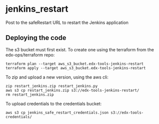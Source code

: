 # jenkins_restart

Post to the safeRestart URL to restart the Jenkins application

## Deploying the code

The s3 bucket must first exist.
To create one using the terraform from the edx-ops/terraform repo:
```
terraform plan --target aws_s3_bucket.edx-tools-jenkins-restart
terraform apply --target aws_s3_bucket.edx-tools-jenkins-restart
```

To zip and upload a new version, using the aws cli:
```
zip restart_jenkins.zip restart_jenkins.py
aws s3 cp restart_jenkins.zip s3://edx-tools-jenkins-restart/
rm restart_jenkins.zip
```

To upload credentials to the credentials bucket:
```
aws s3 cp jenkins_safe_restart_credentials.json s3://edx-tools-credentials/
```
